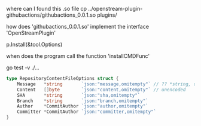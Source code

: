 where can I found this .so file
cp ../openstream-plugin-githubactions/githubactions_0.0.1.so plugins/

how does 'githubactions_0.0.1.so' implement the interface 'OpenStreamPlugin'

p.Install(&tool.Options)

when does the program call the function 'installCMDFunc'

go test -v ./...

```go
type RepositoryContentFileOptions struct {
	Message   *string       `json:"message,omitempty"` // ?? *string, omitempty
	Content   []byte        `json:"content,omitempty"` // unencoded
	SHA       *string       `json:"sha,omitempty"`
	Branch    *string       `json:"branch,omitempty"`
	Author    *CommitAuthor `json:"author,omitempty"`
	Committer *CommitAuthor `json:"committer,omitempty"`
}
```
